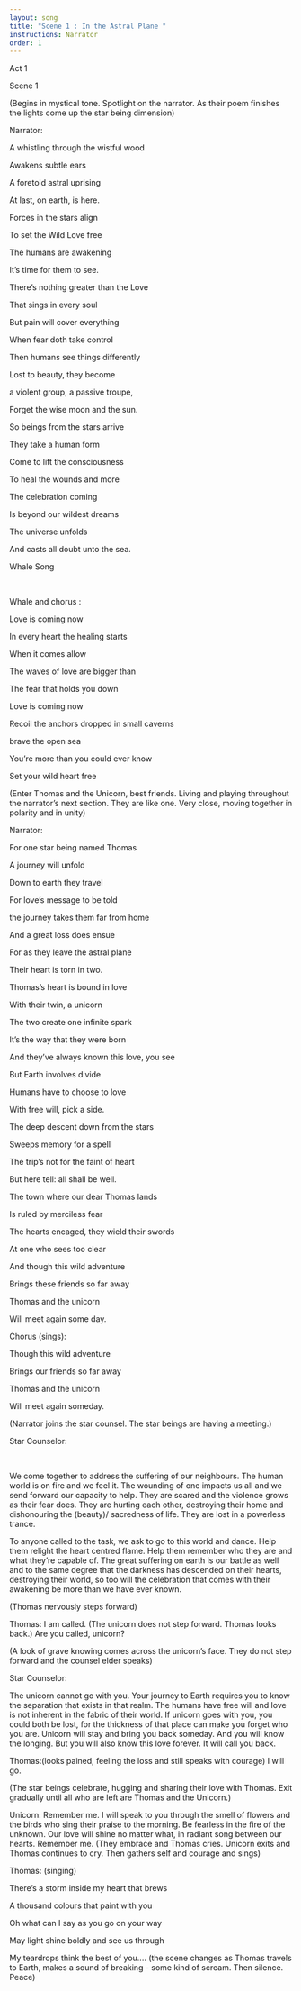 ```yaml
---
layout: song
title: "Scene 1 : In the Astral Plane "
instructions: Narrator
order: 1
---
```

Act 1



Scene 1



(Begins in mystical tone. Spotlight on the narrator. As their poem finishes the lights come up the star being dimension)



Narrator: 

A whistling through the wistful wood

Awakens subtle ears

A foretold astral uprising 

At last, on earth, is here.



Forces in the stars align

To set the Wild Love free

The humans are awakening

It’s time for them to see.



There’s nothing greater than the Love

That sings in every soul

But pain will cover everything

When fear doth take control



Then humans see things differently

Lost to beauty, they become

a violent group, a passive troupe,

Forget the wise moon and the sun. 



So beings from the stars arrive

They take a human form

Come to lift the consciousness

To heal the wounds and more



The celebration coming 

Is beyond our wildest dreams

The universe unfolds

And casts all doubt unto the sea.





Whale Song

 

Whale and chorus : 



Love is coming now

In every heart the healing starts

When it comes allow

The waves of love are bigger than 

The fear that holds you down



Love is coming now

Recoil the anchors dropped in small caverns

brave the open sea  

You’re more than you could ever know

Set your wild heart free



(Enter Thomas and the Unicorn, best friends. Living and playing throughout the narrator’s next section. They are like one. Very close, moving together in polarity and in unity)





Narrator:

For one star being named Thomas

A journey will unfold

Down to earth they travel

For love’s message to be told



the journey takes them far from home

And a great loss does ensue

For as they leave the astral plane 

Their heart is torn in two.



Thomas’s heart is bound in love

With their twin, a unicorn

The two create one infinite spark

It’s the way that they were born



And they’ve always known this love, you see 

But Earth involves divide 

Humans have to choose to love

With free will, pick a side.



The deep descent down from the stars

Sweeps memory for a spell

The trip’s not for the faint of heart

But here tell: all shall be well.



The town where our dear Thomas lands

Is ruled by merciless fear

The hearts encaged, they wield their swords

At one who sees too clear



And though this wild adventure

Brings these friends so far away

Thomas and the unicorn

Will meet again some day.





Chorus (sings):

Though this wild adventure 

Brings our friends so far away

Thomas and the unicorn 

Will meet again someday.





(Narrator joins the star counsel. The star beings are having a meeting.)



Star Counselor:

 

We come together to address the suffering of our neighbours. The human world is on fire and we feel it. The wounding of one impacts us all and we send forward our capacity to help. They are scared and the violence grows as their fear does. They are hurting each other, destroying their home and dishonouring the (beauty)/ sacredness of life. They are lost in a powerless trance. 



To anyone called to the task, we ask to go to this world and dance. Help them relight the heart centred flame. Help them remember who they are and what they’re capable of. The great suffering on earth is our battle as well and to the same degree that the darkness has descended on their hearts, destroying their world, so too will the celebration that comes with their awakening be more than we have ever known.



(Thomas nervously steps forward)

Thomas: I am called. (The unicorn does not step forward. Thomas looks back.) Are you called, unicorn?



(A look of grave knowing comes across the unicorn’s face. They do not step forward and the counsel elder speaks)



Star Counselor:



The unicorn cannot go with you. Your journey to Earth requires you to know the separation that exists in that realm. The humans have free will and love is not inherent in the fabric of their world. If unicorn goes with you, you could both be lost, for the thickness of that place can make you forget who you are. Unicorn will stay and bring you back someday. And you will know the longing. But you will also know this love forever. It will call you back. 



Thomas:(looks pained, feeling the loss and still speaks with courage) I will go. 



(The star beings celebrate, hugging and sharing their love with Thomas. Exit gradually until all who are left are Thomas and the Unicorn.)



Unicorn: Remember me. I will speak to you through the smell of flowers and the birds who sing their praise to the morning. Be fearless in the fire of the unknown. Our love will shine no matter what, in radiant song between our hearts. Remember me. (They embrace and Thomas cries. Unicorn exits and Thomas continues to cry. Then gathers self and courage and sings)



Thomas: (singing)

There’s a storm inside my heart that brews

A thousand colours that paint with you

Oh what can I say as you go on your way

May light shine boldly and see us through

My teardrops think the best of you.... (the scene changes as Thomas travels to Earth, makes a sound of breaking - some kind of scream. Then silence. Peace)